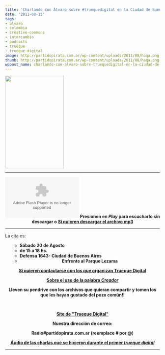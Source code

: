 ```yaml
---
title: 'Charlando con Álvaro sobre #truequedigital en la Ciudad de Buenos Aires'
date: '2011-08-13'
tags:
- alvaro
- colombia
- creative-commons
- intercambio
- podcasts
- trueque
- trueque-digital
image: http://partidopirata.com.ar/wp-content/uploads/2011/08/haqa.png
thumb: http://partidopirata.com.ar/wp-content/uploads/2011/08/haqa.png
wppost_name: charlando-con-alvaro-sobre-truequedigital-en-la-ciudad-de-buenos-aires
---
```


<a href="http://partidopirata.com.ar/wp-content/uploads/2011/08/haqa.png"><img class="aligncenter size-medium wp-image-1590" title="haqa" src="http://partidopirata.com.ar/wp-content/uploads/2011/08/haqa-191x300.png" alt="" width="191" height="300" /></a>

<hr />

<center><object id="player765349" width="240" height="133" classid="clsid:d27cdb6e-ae6d-11cf-96b8-444553540000" codebase="http://download.macromedia.com/pub/shockwave/cabs/flash/swflash.cab#version=6,0,40,0"><param name="AllowScriptAccess" value="always" /><param name="allowFullScreen" value="true" /><param name="wmode" value="transparent" /><param name="src" value="http://www.ivoox.com/playerivoox_ee_765349_1.html" /><param name="allowfullscreen" value="true" /><param name="allowscriptaccess" value="always" /><embed id="player765349" width="240" height="133" type="application/x-shockwave-flash" src="http://www.ivoox.com/playerivoox_ee_765349_1.html" AllowScriptAccess="always" allowFullScreen="true" wmode="transparent" allowfullscreen="true" allowscriptaccess="always" /></object>
<strong>Presionen en <em>Play</em> para escucharlo sin descargar o</strong>
<strong> <a href="http://www.ivoox.com/charlando-alvaro-carrasquilla-sobre-trueque-digital_md_765349_1.mp3" target="_blank">Si quieren descargar el archivo mp3</a></strong></center>

<hr />

La cita es:
<ul>
<ul>
	<li><strong>Sábado 20 de Agosto</strong></li>
	<li><strong>de 15 a 18 hs.</strong></li>
	<li><strong>Defensa 1643- Ciudad de Buenos Aires</strong></li>
	<li style="text-align: center;"><strong>Enfrente al Parque Lezama</strong></li>
</ul>
</ul>
<p style="text-align: center;"><strong><a href="http://www.truequedigital.phunik.com/contactanos.html" target="_blank">Si quieren contactarse con los que organizan Trueque Digital </a></strong></p>
<p style="text-align: center;"><strong>
<a href="http://lists.partidopirata.com.ar/pipermail/general-partidopirata.com.ar/2011-April/005019.html" target="_blank">Sobre el uso de la palabra <em>Creador</em></a></strong></p>
<p style="text-align: center;"><strong>Lleven su pendrive con los archivos que quieran compartir y tomen los que les hayan gustado del pozo común!!</strong></p>
&nbsp;
<p style="text-align: center;"><strong><a href="http://www.truequedigital.phunik.com/" target="_blank">Site de "Trueque Digital"</a></strong></p>
<p style="text-align: center;"><strong>Nuestra dirección de correo:</strong></p>
<p style="text-align: center;"><strong>Radio#partidopirata.com.ar</strong>
<strong> (reemplace # por @)</strong></p>
<p style="text-align: center;"><strong><a href="http://partidopirata.com.ar/1642/audios-del-primer-trueque-digital-en-la-argentina">Áudio de las charlas que se hicieron durante el primer <em>trueque digital</em></a></strong></p>


<hr />
